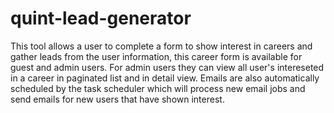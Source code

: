 # quint-lead-generator
 
This tool allows a user to complete a form to show interest in careers and gather leads from the user information, this career form is available for guest and admin users. For admin users they can view all user's intereseted in a career in paginated list and in detail view. Emails are also automatically scheduled by the task scheduler which will process new email jobs and send emails for new users that have shown interest.
